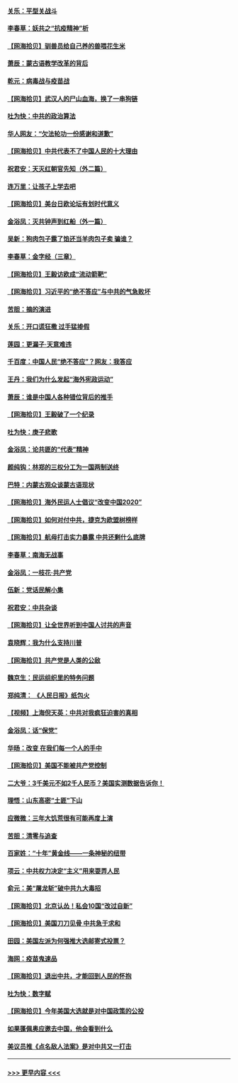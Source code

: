 #### [关乐：平型关战斗](../pages/nsc993/n12395387.md?t=09111651) 
#### [李春草：妖共之“抗疫精神”析](../pages/nsc993/n12395240.md?t=09111651) 
#### [【网海拾贝】驯兽员给自己养的兽喂花生米](../pages/nsc993/n12393919.md?t=09111651) 
#### [萧辰：蒙古语教学改革的背后](../pages/nsc993/n12393677.md?t=09111651) 
#### [乾元：病毒战与疫苗战](../pages/nsc993/n12393107.md?t=09111651) 
#### [【网海拾贝】武汉人的尸山血海，换了一串狗链](../pages/nsc993/n12393043.md?t=09111651) 
#### [吐为快：中共的政治算法](../pages/nsc993/n12390506.md?t=09111651) 
#### [华人网友：“欠法轮功一份感谢和道歉”](../pages/nsc993/n12390098.md?t=09111651) 
#### [【网海拾贝】中共代表不了中国人民的十大理由](../pages/nsc993/n12388155.md?t=09111651) 
#### [祝君安：天灭红朝官先知（外二篇）](../pages/nsc993/n12387957.md?t=09111651) 
#### [连万里：让孩子上学去吧](../pages/nsc993/n12385309.md?t=09111651) 
#### [【网海拾贝】美台日欧论坛有划时代意义](../pages/nsc993/n12385232.md?t=09111651) 
#### [金浴凤：灭共钟声到红船（外一篇）](../pages/nsc993/n12385154.md?t=09111651) 
#### [吴新：狗肉包子露了馅还当羊肉包子卖 骗谁？](../pages/nsc993/n12385133.md?t=09111651) 
#### [李春草：金字经（三章）](../pages/nsc993/n12383691.md?t=09111651) 
#### [【网海拾贝】王毅访欧成“流动箭靶”](../pages/nsc993/n12383338.md?t=09111651) 
#### [【网海拾贝】习近平的“绝不答应”与中共的气急败坏](../pages/nsc993/n12382819.md?t=09111651) 
#### [苦胆：摘的演进](../pages/nsc993/n12382619.md?t=09111651) 
#### [关乐：开口谎狂撒 过手猛掺假](../pages/nsc993/n12382604.md?t=09111651) 
#### [莲园：更漏子‧天意难违](../pages/nsc993/n12382598.md?t=09111651) 
#### [千百度：中国人民“绝不答应”？网友：我答应](../pages/nsc993/n12382024.md?t=09111651) 
#### [王丹：我们为什么发起“海外宪政运动”](../pages/nsc993/n12380286.md?t=09111651) 
#### [萧辰：谁是中国人各种错位背后的推手](../pages/nsc993/n12379800.md?t=09111651) 
#### [【网海拾贝】王毅破了一个纪录](../pages/nsc993/n12379251.md?t=09111651) 
#### [吐为快：庚子悲歌](../pages/nsc993/n12378821.md?t=09111651) 
#### [金浴凤：论共匪的“代表”精神](../pages/nsc993/n12377546.md?t=09111651) 
#### [颜纯钩：林郑的三权分工为一国两制送终](../pages/nsc993/n12377306.md?t=09111651) 
#### [巴特：内蒙古观众谈蒙古语现状](../pages/nsc993/n12376923.md?t=09111651) 
#### [【网海拾贝】海外民运人士倡议“改变中国2020”](../pages/nsc993/n12376682.md?t=09111651) 
#### [【网海拾贝】如何对付中共，捷克为欧盟树榜样](../pages/nsc993/n12374209.md?t=09111651) 
#### [【网海拾贝】航母打击实力暴露 中共还剩什么底牌](../pages/nsc993/n12371825.md?t=09111651) 
#### [李春草：南海无战事](../pages/nsc993/n12371159.md?t=09111651) 
#### [金浴凤：一枝花·共产党](../pages/nsc993/n12368757.md?t=09111651) 
#### [伍新：党话民解小集](../pages/nsc993/n12366907.md?t=09111651) 
#### [祝君安：中共杂谈](../pages/nsc993/n12366076.md?t=09111651) 
#### [【网海拾贝】让全世界听到中国人讨共的声音](../pages/nsc993/n12365569.md?t=09111651) 
#### [袁晓辉：我为什么支持川普](../pages/nsc993/n12362670.md?t=09111651) 
#### [【网海拾贝】共产党是人类的公敌](../pages/nsc993/n12363182.md?t=09111651) 
#### [魏京生：民运组织里的特务问题](../pages/nsc993/n12363010.md?t=09111651) 
#### [郑纯清： 《人民日报》纸包火](../pages/nsc993/n12362706.md?t=09111651) 
#### [【视频】上海倪天英：中共对我疯狂迫害的真相](../pages/nsc993/n12356341.md?t=09111651) 
#### [金浴凤：话“保党”](../pages/nsc993/n12361867.md?t=09111651) 
#### [华旸：改变 在我们每一个人的手中](../pages/nsc993/n12361774.md?t=09111651) 
#### [【网海拾贝】美国不能被共产党控制](../pages/nsc993/n12360271.md?t=09111651) 
#### [二大爷：3千美元不如2千人民币？美国实测数据告诉你！](../pages/nsc993/n12358563.md?t=09111651) 
#### [理悟：山东高密“土匪”下山](../pages/nsc993/n12358535.md?t=09111651) 
#### [应微微：三年大饥荒很有可能再度上演](../pages/nsc993/n12358523.md?t=09111651) 
#### [苦胆：清零与追查](../pages/nsc993/n12358501.md?t=09111651) 
#### [百家姓：“十年”黄金线——一条神秘的纽带](../pages/nsc993/n12358319.md?t=09111651) 
#### [项云：中共权力决定“主义”用来耍弄人民](../pages/nsc993/n12358172.md?t=09111651) 
#### [俞元：美“屠龙斩”破中共九大毒招](../pages/nsc993/n12357822.md?t=09111651) 
#### [【网海拾贝】北京认怂！私会10国“改过自新”](../pages/nsc993/n12357784.md?t=09111651) 
#### [【网海拾贝】美国刀刀见骨 中共急于求和](../pages/nsc993/n12355511.md?t=09111651) 
#### [田园：美国左派为何强推大选邮寄式投票？](../pages/nsc993/n12352963.md?t=09111651) 
#### [海网：疫苗鬼速品](../pages/nsc993/n12354438.md?t=09111651) 
#### [【网海拾贝】退出中共，才能回到人民的怀抱](../pages/nsc993/n12352634.md?t=09111651) 
#### [吐为快：数字赋](../pages/nsc993/n12352317.md?t=09111651) 
#### [【网海拾贝】今年美国大选就是对中国政策的公投](../pages/nsc993/n12350973.md?t=09111651) 
#### [如果蓬佩奥应邀去中国，他会看到什么](../pages/nsc993/n12350945.md?t=09111651) 
#### [美议员推《点名敌人法案》是对中共又一打击](../pages/nsc993/n12350765.md?t=09111651) 

----
#### [ >>> 更早内容 <<< ](../indexes/nsc993-earlier.md)
